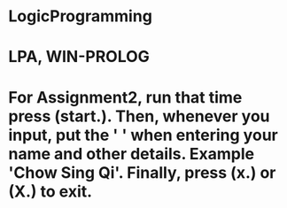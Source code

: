 # LogicProgramming
# LPA, WIN-PROLOG
# For Assignment2, run that time press (start.). Then, whenever you input, put the ' ' when entering your name and other details. Example 'Chow Sing Qi'. Finally, press (x.) or (X.) to exit.   
